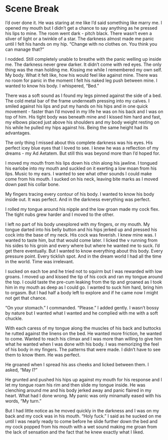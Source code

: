 # Scene Break

I’d over done it. He was staring at me like I’d said something like marry me. I opened my mouth but I didn’t get a chance to say anything as he pressed his lips to mine. The room went dark - pitch black. There wasn’t even a sliver of light or a twinkle of a star. The darkness almost made me panic until I felt his hands on my hip. “Change with no clothes on. You think you can manage that?”

I nodded. Still completely unable to breathe with the panic welling up inside me. The darkness never grew darker. It didn’t come with red eyes. The only thing was the man holding me. Kissing me while I remembered my own self. My body. What it felt like, how his would feel like against mine. There was no room for panic in the moment I felt his naked leg push between mine. I wanted to know his body. I whispered, “Bed.”

There was a soft sound as I found my legs pinned against the side of a bed. The cold metal bar of the frame underneath pressing into my calves. I smiled against his lips and put my hands on his hips and in one quick movement - faster than I’d moved in my life he was on his back and I was on top of him. His tight body was beneath mine and I kissed him hard and fast, my elbows placed just above his shoulders and my body weight resting on his while he pulled my hips against his. Being the same height had its advantages.

The only thing I missed about this complete darkness was his eyes. His perfect icey blue eyes that I loved to see. I knew he was a reflection of my dreams - my Ad Aetatem. But still this was beyond more than I’d hoped for.

I moved my mouth from his lips down his chin along his jawline. I tongued his earlobe into my mouth and suckled on it exerting a low moan from his lips. Music to my ears. I wanted to see what other sounds I could make come from his mouth. I sucked on his neck, leaving bite marks as I moved down past his collar bone.

My fingers tracing every contour of his body. I wanted to know his body inside out. It was perfect. And in the darkness everything was perfect.

I rolled my tongue around his nipple and the low groan made my cock flex. The tight nubs grew harder and I moved to the other.

I left no part of his body unexplored with my fingers, or my mouth. My tongue darted into his belly button and his hips jerked up and pressed his cock into the base of my neck. His cock was feverish. I knew mine was. I wanted to taste him, but that would come later. I licked the v running from his sides to his groin and every where but where he wanted me to suck. I’d get there eventually. But I wanted to know everything about this body. Every pressure point. Every ticklish spot. And in the dream world I had all the time in the world. Time was irrelevant.

I sucked on each toe and he tried not to squirm but I was rewarded with low groans. I moved up and kissed the tip of his cock and ran my tongue around the top. I could taste the pre-cum leaking from the tip and groaned as I took him in my mouth as deep as I could go. I wanted to suck him hard, bring him to orgasm. But I had half a body left to explore and if he came now I might not get that chance.

“On your stomach.” I commanded. “Please.” I added gently. I wasn’t bossy by nature but I wanted what I wanted and he complied with me with a soft chuckle.

With each caress of my tongue along the muscles of his back and buttocks he rutted against the linens on the bed. He wanted more friction, he wanted to come. Wanted to reach his climax and I was more than willing to give him what he wanted when I was done with his body. I was memorizing the feel of his body in my fingers. The patterns that were made. I didn’t have to see them to know them. He was perfect.

He groaned when I spread his ass cheeks and licked between them. I asked, “May I?”

He grunted and pushed his hips up against my mouth for his response and I let my tongue roam his rim and then slide my tongue inside. He was clenching around me and his body jerked away and panic flaired in my heart. What had I done wrong. My panic was only minamally eased with his words, “My turn.”

But I had little notice as he moved quickly in the darkness and I was on my back and my cock was in his mouth. “Holy fuck.” I said as he sucked on me until I was nearly ready to come before he slide further down the bed and my cock popped from his mouth with a wet sound making me groan from the lack of sensation and the fact that he knew exactly what I liked.

